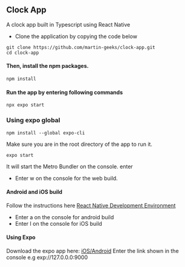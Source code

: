 ## Clock App
A clock app built in Typescript using React Native 

- Clone the application by copying the code below
```
git clone https://github.com/martin-geeks/clock-app.git
cd clock-app
```

#### Then, install the npm packages.
```
npm install
```

#### Run the app by entering following commands
```
npx expo start
```


### Using expo global
```
npm install --global expo-cli
```
Make sure you are in the root directory of the app to run it.

```
expo start
```
It will start the Metro Bundler on the console.
enter 
- Enter w on the console for the web build.
#### Android and iOS build
Follow the instructions here [React Native Development Environment](https://reactnative.dev/docs/environment-setup)
- Enter a on the console for android build 
- Enter I on the console for iOS build
#### Using Expo
Download the expo app here: [iOS/Android](https://expo.dev/client)
Enter the link shown in the console e.g exp://127.0.0.0:9000
